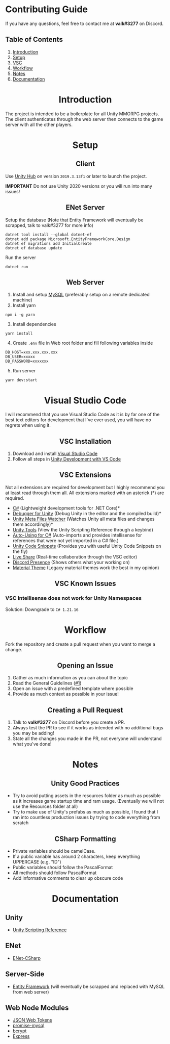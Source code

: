 <h1>Contributing Guide</h1>

If you have any questions, feel free to contact me at **valk#3277** on Discord.

<h2>Table of Contents</h2>

1. [Introduction](#introduction)
2. [Setup](#setup)
3. [VSC](#visual-studio-code)
4. [Workflow](#workflow)
5. [Notes](#notes)
6. [Documentation](#documentation)

<h1 align="center">Introduction</h1>

The project is intended to be a boilerplate for all Unity MMORPG projects. The client authenticates through the web server then connects to the game server with all the other players.

<h1 align="center">Setup</h1>
<h2 align="center">Client</h2>

Use [Unity Hub](https://unity3d.com/get-unity/download) on version `2019.3.13f1` or later to launch the project.

**IMPORTANT** Do not use Unity 2020 versions or you will run into many issues!

<h2 align="center">ENet Server</h2>

Setup the database (Note that Entity Framework will eventually be scrapped, talk to valk#3277 for more info)
```
dotnet tool install --global dotnet-ef
dotnet add package Microsoft.EntityFrameworkCore.Design
dotnet ef migrations add InitialCreate
dotnet ef database update
```
Run the server
```
dotnet run
```

<h2 align="center">Web Server</h2>

1. Install and setup [MySQL](https://dev.mysql.com/downloads/installer/) (preferably setup on a remote dedicated machine)
2. Install yarn 
```
npm i -g yarn
```
3. Install dependencies 
```
yarn install
```
4. Create `.env` file in Web root folder and fill following variables inside
```
DB_HOST=xxx.xxx.xxx.xxx
DB_USER=xxxxx
DB_PASSWORD=xxxxxxx
```
5. Run server
```
yarn dev:start
```

<h1 align="center">Visual Studio Code</h1>

I will recommend that you use Visual Studio Code as it is by far one of the best text editors for development that I've ever used, you will have no regrets when using it.

<h2 align="center">VSC Installation</h2>

1. Download and install [Visual Studio Code](https://code.visualstudio.com)
2. Follow all steps in [Unity Development with VS Code](https://code.visualstudio.com/docs/other/unity)

<h2 align="center">VSC Extensions</h2>

Not all extensions are required for development but I highly recommend you at least read through them all. All extensions marked with an asterick (*) are required.
- [C#](https://marketplace.visualstudio.com/items?itemName=ms-dotnettools.csharp) (Lightweight development tools for .NET Core)*
- [Debugger for Unity](https://marketplace.visualstudio.com/items?itemName=Unity.unity-debug) (Debug Unity in the editor and the compiled build)*
- [Unity Meta Files Watcher](https://marketplace.visualstudio.com/items?itemName=PTD.vscode-unitymeta) (Watches Unity all meta files and changes them accordingly)*
- [Unity Tools](https://marketplace.visualstudio.com/items?itemName=Tobiah.unity-tools) (View the Unity Scripting Reference through a keybind)
- [Auto-Using for C#](https://marketplace.visualstudio.com/items?itemName=Fudge.auto-using) (Auto-imports and provides intellisense for references that were not yet imported in a C# file.)
- [Unity Code Snippets](https://marketplace.visualstudio.com/items?itemName=kleber-swf.unity-code-snippets) (Provides you with useful Unity Code Snippets on the fly)
- [Live Share](https://marketplace.visualstudio.com/items?itemName=MS-vsliveshare.vsliveshare) (Real-time collaboration through the VSC editor)
- [Discord Presence](https://marketplace.visualstudio.com/items?itemName=icrawl.discord-vscode) (Shows others what your working on)
- [Material Theme](https://marketplace.visualstudio.com/items?itemName=Equinusocio.vsc-material-theme) (Legacy material themes work the best in my opinion)

<h2 align="center">VSC Known Issues</h2>
<h3>VSC Intellisense does not work for Unity Namespaces</h3>

Solution: Downgrade to `C# 1.21.16`

<h1 align="center">Workflow</h1>

Fork the repository and create a pull request when you want to merge a change.

<h2 align="center">Opening an Issue</h2>

1. Gather as much information as you can about the topic
2. Read the General Guidelines ([#1](https://github.com/valkyrienyanko/ENet-Model/issues/1))
3. Open an issue with a predefined template where possible
4. Provide as much context as possible in your issue!

<h2 align="center">Creating a Pull Request</h2>

1. Talk to **valk#3277** on Discord before you create a PR.
2. Always test the PR to see if it works as intended with no additional bugs you may be adding!
3. State all the changes you made in the PR, not everyone will understand what you've done!

<h1 align="center">Notes</h1>
<h2 align="center">Unity Good Practices</h2>

- Try to avoid putting assets in the resources folder as much as possible as it increases game startup time and ram usage. (Eventually we will not use the Resources folder at all)
- Try to make use of Unity's prefabs as much as possible, I found that I ran into countless production issues by trying to code everything from scratch

<h2 align="center">CSharp Formatting</h2>

- Private variables should be camelCase.
- If a public variable has around 2 characters, keep everything UPPERCASE (e.g. "ID")
- Public variables should follow the PascalFormat
- All methods should follow PascalFormat
- Add informative comments to clear up obscure code

<h1 align="center">Documentation</h1>
<h2>Unity</h2>

- [Unity Scripting Reference](https://docs.unity3d.com/ScriptReference/)

<h2>ENet</h2>

- [ENet-CSharp](https://github.com/nxrighthere/ENet-CSharp)

<h2>Server-Side</h2>

- [Entity Framework](https://docs.microsoft.com/en-us/ef/) (will eventually be scrapped and replaced with MySQL from web server)

<h2>Web Node Modules</h2>

- [JSON Web Tokens](https://jwt.io)
- [promise-mysql](https://www.npmjs.com/package/promise-mysql)
- [bcrypt](https://www.npmjs.com/package/bcrypt)
- [Express](https://www.npmjs.com/package/express)
